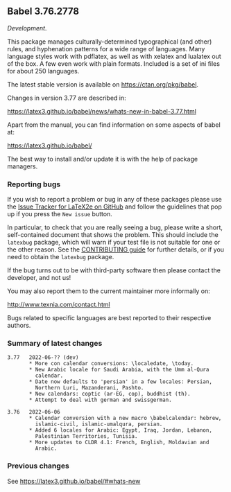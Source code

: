 ## Babel 3.76.2778

*Development*.

This package manages culturally-determined typographical (and other)
rules, and hyphenation patterns for a wide range of languages. Many
language styles work with pdflatex, as well as with xelatex and
lualatex out of the box. A few even work with plain formats. Included
is a set of ini files for about 250 languages.

The latest stable version is available on <https://ctan.org/pkg/babel>.

Changes in version 3.77 are described in:

https://latex3.github.io/babel/news/whats-new-in-babel-3.77.html

Apart from the manual, you can find information on some aspects of babel at:

https://latex3.github.io/babel/

The best way to install and/or update it is with the help of package
managers.

### Reporting bugs

If you wish to report a problem or bug in any of these packages please
use the
[Issue Tracker for LaTeX2e on GitHub](https://github.com/latex3/babel/issues)
and follow the guidelines that pop up if you press the `New issue`
button.

In particular, to check that you are really seeing a bug, please write
a short, self-contained document that shows the problem. This should
include the `latexbug` package, which will warn if your test file is
not suitable for one or the other reason. See the
[CONTRIBUTING guide](https://github.com/latex3/latex2e/blob/master/CONTRIBUTING.md)
for further details, or if you need to obtain the `latexbug` package.

If the bug turns out to be with third-party software then please
contact the developer, and not us!

You may also report them to the current maintainer more informally on:

   http://www.texnia.com/contact.html

Bugs related to specific languages are best reported to their
respective authors.

### Summary of latest changes
```
3.77   2022-06-?? (dev)
       * More con calendar conversions: \localedate, \today.
       * New Arabic locale for Saudi Arabia, with the Umm al-Qura
         calendar.
       * Date now defaults to 'persian' in a few locales: Persian,
         Northern Luri, Mazanderani, Pashto.
       * New calendars: coptic (ar-EG, cop), buddhist (th).
       * Attempt to deal with german and swissgerman.
       
3.76   2022-06-06
       * Calendar conversion with a new macro \babelcalendar: hebrew,
         islamic-civil, islamic-umalqura, persian.
       * Added 6 locales for Arabic: Egypt, Iraq, Jordan, Lebanon,
         Palestinian Territories, Tunisia.
       * More updates to CLDR 4.1: French, English, Moldavian and
         Arabic.
```

### Previous changes

See https://latex3.github.io/babel/#whats-new
